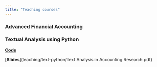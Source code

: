```yaml
---
title: "Teaching courses"
---
```


### Advanced Financial Accounting 


### Textual Analysis using Python

[**Code**](teaching/text-python/00-read-file.ipynb)

[**Slides**](teaching/text-python/Text Analysis in Accounting Research.pdf)